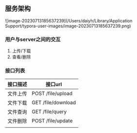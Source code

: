 ## 服务架构

![image-20230713185637239](/Users/daiyh/Library/Application Support/typora-user-images/image-20230713185637239.png)

### 用户与server之间的交互

1. 上传/下载
2. 查看/删除

### 接口列表

| 接口描述 | 接口url            |
| -------- | ------------------ |
| 文件上传 | POST /file/upload  |
| 文件下载 | GET /file/download |
| 文件查询 | GET /file/query    |
| 文件删除 | POST /file/update  |
|          |                    |

